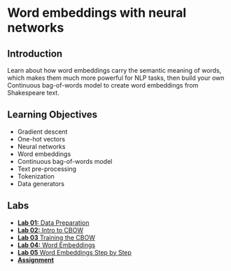 # Word embeddings with neural networks

## Introduction
Learn about how word embeddings carry the semantic meaning of words, which makes them much more powerful for NLP tasks, then build your own Continuous bag-of-words model to create word embeddings from Shakespeare text.

## Learning Objectives
* Gradient descent
* One-hot vectors
* Neural networks
* Word embeddings
* Continuous bag-of-words model
* Text pre-processing
* Tokenization
* Data generators

## Labs
* [**Lab 01:** Data Preparation](./labs/C2_W4_lecture_nb_1_data_prep.ipynb)
* [**Lab 02:** Intro to CBOW](./labs/C2_W4_lecture_nb_2_intro_to_CBOW.ipynb)
* [**Lab 03** Training the CBOW](./labs/C2_W4_lecture_nb_3_training_the_CBOW.ipynb)
* [**Lab 04:** Word Embeddings](./labs/C2_W4_lecture_nb_4_word_embeddings_hands_on.ipynb)
* [**Lab 05** Word Embeddings Step by Step](./labs/C2_W4_lecture_nb_5_word_embeddings_step_by_step.ipynb)
* [**Assignment**](./labs/C2_W4_Assignment.ipynb)